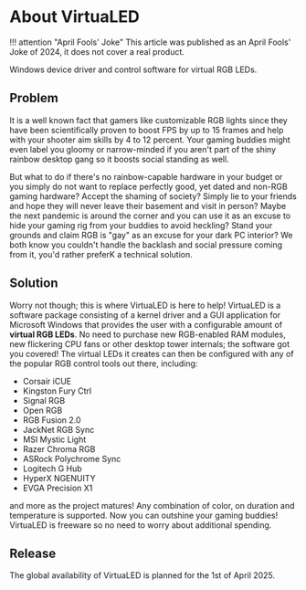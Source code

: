 # About VirtuaLED

!!! attention "April Fools' Joke"
    This article was published as an April Fools' Joke of 2024, it does not cover a real product.

Windows device driver and control software for virtual RGB LEDs.

## Problem

It is a well known fact that gamers like customizable RGB lights since they have been scientifically proven to boost FPS by up to 15 frames and help with your shooter aim skills by 4 to 12 percent. Your gaming buddies might even label you gloomy or narrow-minded if you aren't part of the shiny rainbow desktop gang so it boosts social standing as well.

But what to do if there's no rainbow-capable hardware in your budget or you simply do not want to replace perfectly good, yet dated and non-RGB gaming hardware? Accept the shaming of society? Simply lie to your friends and hope they will never leave their basement and visit in person? Maybe the next pandemic is around the corner and you can use it as an excuse to hide your gaming rig from your buddies to avoid heckling? Stand your grounds and claim RGB is "gay" as an excuse for your dark PC interior? We both know you couldn't handle the backlash and social pressure coming from it, you'd rather preferK a technical solution.

## Solution

Worry not though; this is where VirtuaLED is here to help! VirtuaLED is a software package consisting of a kernel driver and a GUI application for Microsoft Windows that provides the user with a configurable amount of **virtual RGB LEDs**. No need to purchase new RGB-enabled RAM modules, new flickering CPU fans or other desktop tower internals; the software got you covered! The virtual LEDs it creates can then be configured with any of the popular RGB control tools out there, including:

- Corsair iCUE
- Kingston Fury Ctrl
- Signal RGB
- Open RGB
- RGB Fusion 2.0
- JackNet RGB Sync
- MSI Mystic Light
- Razer Chroma RGB
- ASRock Polychrome Sync
- Logitech G Hub
- HyperX NGENUITY
- EVGA Precision X1

and more as the project matures! Any combination of color, on duration and temperature is supported. Now you can outshine your gaming buddies! VirtuaLED is freeware so no need to worry about additional spending.

## Release

The global availability of VirtuaLED is planned for the 1st of April 2025.
